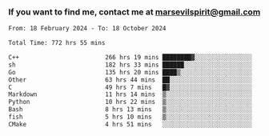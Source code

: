 ### If you want to find me, contact me at marsevilspirit@gmail.com

<!--
**marsevilspirit/marsevilspirit** is a ✨ _special_ ✨ repository because its `README.md` (this file) appears on your GitHub profile.

Here are some ideas to get you started:

- 🔭 I’m currently working on ...
- 🌱 I’m currently learning ...
- 👯 I’m looking to collaborate on ...
- 🤔 I’m looking for help with ...
- 💬 Ask me about ...
- 📫 How to reach me: ...
- 😄 Pronouns: ...
- ⚡ Fun fact: ...
-->
<!--START_SECTION:waka-->

```txt
From: 18 February 2024 - To: 18 October 2024

Total Time: 772 hrs 55 mins

C++                        266 hrs 19 mins ████████▓░░░░░░░░░░░░░░░░   34.46 %
sh                         182 hrs 33 mins ██████░░░░░░░░░░░░░░░░░░░   23.62 %
Go                         135 hrs 20 mins ████▒░░░░░░░░░░░░░░░░░░░░   17.51 %
Other                      63 hrs 44 mins  ██░░░░░░░░░░░░░░░░░░░░░░░   08.25 %
C                          49 hrs 7 mins   █▓░░░░░░░░░░░░░░░░░░░░░░░   06.35 %
Markdown                   11 hrs 14 mins  ▒░░░░░░░░░░░░░░░░░░░░░░░░   01.45 %
Python                     10 hrs 22 mins  ▒░░░░░░░░░░░░░░░░░░░░░░░░   01.34 %
Bash                       8 hrs 13 mins   ▒░░░░░░░░░░░░░░░░░░░░░░░░   01.06 %
fish                       5 hrs 10 mins   ▒░░░░░░░░░░░░░░░░░░░░░░░░   00.67 %
CMake                      4 hrs 51 mins   ░░░░░░░░░░░░░░░░░░░░░░░░░   00.63 %
```

<!--END_SECTION:waka-->
